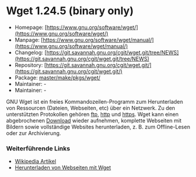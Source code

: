 # Wget 1.24.5 (binary only)
 - Homepage: [https://www.gnu.org/software/wget/](https://www.gnu.org/software/wget/)
 - Manpage: [https://www.gnu.org/software/wget/manual/](https://www.gnu.org/software/wget/manual/)
 - Changelog: [https://git.savannah.gnu.org/cgit/wget.git/tree/NEWS](https://git.savannah.gnu.org/cgit/wget.git/tree/NEWS)
 - Repository: [https://git.savannah.gnu.org/cgit/wget.git/](https://git.savannah.gnu.org/cgit/wget.git/)
 - Package: [master/make/pkgs/wget/](https://github.com/Freetz-NG/freetz-ng/tree/master/make/pkgs/wget/)
 - Maintainer: -
 - Maintainer: -

GNU Wget ist ein freies Kommandozeilen-Programm zum Herunterladen von Ressourcen
(Dateien, Webseiten, etc) über ein Netzwerk. Zu den unterstützten Protokollen gehören
[ftp](http://de.wikipedia.org/wiki/File_Transfer_Protocol),
[http](http://de.wikipedia.org/wiki/Http) und
[https](http://de.wikipedia.org/wiki/Https). Wget
kann einen abgebrochenen [Download](../Download.html) wieder
aufnehmen, komplette Webseiten mit Bildern sowie vollständige Websites
herunterladen, z. B. zum Offline-Lesen oder zur Archivierung.

### Weiterführende Links
 - [Wikipedia Artikel](http://de.wikipedia.org/wiki/Wget)
 - [Herunterladen von Webseiten mit Wget](http://www.pro-linux.de/berichte/wget-doku.html)


